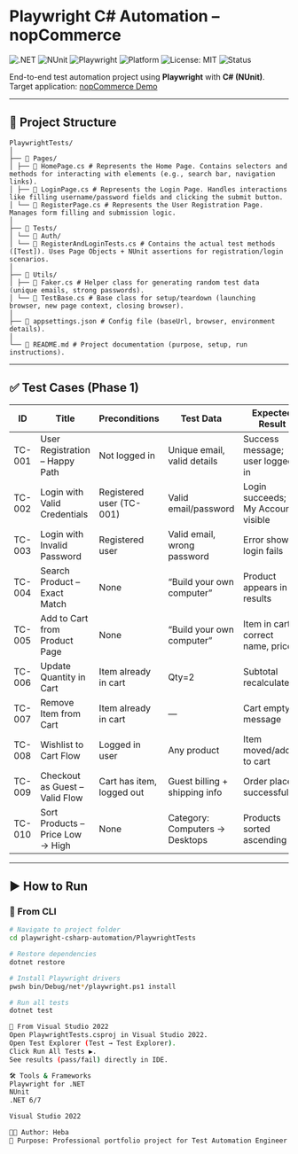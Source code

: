 # Playwright C# Automation – nopCommerce

![.NET](https://img.shields.io/badge/.NET-6.0%2B-blueviolet)
![NUnit](https://img.shields.io/badge/TestFramework-NUnit-green)
![Playwright](https://img.shields.io/badge/Playwright-C%23-2ea44f)
![Platform](https://img.shields.io/badge/Platform-nopCommerce%20Demo-orange)
![License: MIT](https://img.shields.io/badge/License-MIT-yellow.svg)
![Status](https://img.shields.io/badge/Status-In%20Progress-lightgrey)

End-to-end test automation project using **Playwright** with **C# (NUnit)**.  
Target application: [nopCommerce Demo](https://demo.nopcommerce.com)

---


## 📂 Project Structure
```
PlaywrightTests/
│
├── 📁 Pages/
│ ├── 📄 HomePage.cs # Represents the Home Page. Contains selectors and methods for interacting with elements (e.g., search bar, navigation links).
│ ├── 📄 LoginPage.cs # Represents the Login Page. Handles interactions like filling username/password fields and clicking the submit button.
│ └── 📄 RegisterPage.cs # Represents the User Registration Page. Manages form filling and submission logic.
│
├── 📁 Tests/
│ └── 📁 Auth/
│ └── 📄 RegisterAndLoginTests.cs # Contains the actual test methods ([Test]). Uses Page Objects + NUnit assertions for registration/login scenarios.
│
├── 📁 Utils/
│ ├── 📄 Faker.cs # Helper class for generating random test data (unique emails, strong passwords).
│ └── 📄 TestBase.cs # Base class for setup/teardown (launching browser, new page context, closing browser).
│
├── 📄 appsettings.json # Config file (baseUrl, browser, environment details).
│
└── 📄 README.md # Project documentation (purpose, setup, run instructions).
```
---

## ✅ Test Cases (Phase 1)

| **ID**   | **Title**                          | **Preconditions**         | **Test Data**                   | **Expected Result**                     | **Priority** | **Type**                | **Status** |
|----------|-------------------------------------|---------------------------|---------------------------------|------------------------------------------|--------------|-------------------------|------------|
| TC-001   | User Registration – Happy Path      | Not logged in             | Unique email, valid details     | Success message; user logged in          | 🔴 High      | Smoke / Functional      | Passed     |
| TC-002   | Login with Valid Credentials        | Registered user (TC-001)  | Valid email/password            | Login succeeds; My Account visible       | 🔴 High      | Smoke                   | Passed     |
| TC-003   | Login with Invalid Password         | Registered user           | Valid email, wrong password     | Error shown; login fails                 | 🔴 High      | Negative                | Passed     |
| TC-004   | Search Product – Exact Match        | None                      | “Build your own computer”       | Product appears in results               | 🟡 Medium    | Functional              | Passed     |
| TC-005   | Add to Cart from Product Page       | None                      | “Build your own computer”       | Item in cart; correct name, price        | 🔴 High      | Smoke / Functional      | Passed     |
| TC-006   | Update Quantity in Cart             | Item already in cart      | Qty=2                           | Subtotal recalculated                    | 🟡 Medium    | Functional              | Passed     |
| TC-007   | Remove Item from Cart               | Item already in cart      | —                               | Cart empty message                       | 🟡 Medium    | Functional              | Passed     |
| TC-008   | Wishlist to Cart Flow               | Logged in user            | Any product                     | Item moved/added to cart                 | 🟢 Low       | Regression              | Passed     |
| TC-009   | Checkout as Guest – Valid Flow      | Cart has item, logged out | Guest billing + shipping info   | Order placed successfully                | 🔴 High      | Regression / Functional | Passed     |
| TC-010   | Sort Products – Price Low → High    | None                      | Category: Computers → Desktops  | Products sorted ascending                | 🟡 Medium    | Regression              | Passed     |

---

## ▶️ How to Run

### 🔹 From CLI
```bash
# Navigate to project folder
cd playwright-csharp-automation/PlaywrightTests

# Restore dependencies
dotnet restore

# Install Playwright drivers
pwsh bin/Debug/net*/playwright.ps1 install

# Run all tests
dotnet test

🔹 From Visual Studio 2022
Open PlaywrightTests.csproj in Visual Studio 2022.
Open Test Explorer (Test → Test Explorer).
Click Run All Tests ▶️.
See results (pass/fail) directly in IDE.

🛠️ Tools & Frameworks
Playwright for .NET
NUnit
.NET 6/7

Visual Studio 2022

👩‍💻 Author: Heba
📌 Purpose: Professional portfolio project for Test Automation Engineer role
